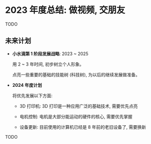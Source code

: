# 2023 年度总结: 做视频, 交朋友

TODO


## 未来计划

+ **小水滴第 1 阶段发展战略**: 2023 ~ 2025

  用 2 ~ 3 年时间, 初步树立个人形象。

  点亮一些重要的基础的技能树 (科技树), 为以后的继续发展做准备。

+ **2024 年度计划**

  将优先发展以下方面:

  - 3D 打印机: 3D 打印是一种应用广泛的基础技术, 需要优先点亮

  - 电机控制: 电机是大部分能运动的硬件的核心, 需要优先掌握

  - 设备更新: 目前使用的计算机已经是 8 年前的老旧设备了, 需要换新


TODO
